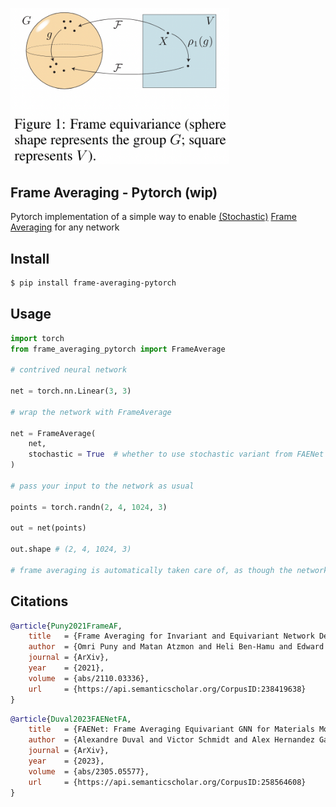 <img src="./frame-averaging.png" width="350px"></img>

## Frame Averaging - Pytorch (wip)

Pytorch implementation of a simple way to enable <a href="https://arxiv.org/abs/2305.05577">(Stochastic)</a> <a href="https://arxiv.org/abs/2110.03336">Frame Averaging</a> for any network

## Install

```bash
$ pip install frame-averaging-pytorch
```

## Usage

```python
import torch
from frame_averaging_pytorch import FrameAverage

# contrived neural network

net = torch.nn.Linear(3, 3)

# wrap the network with FrameAverage

net = FrameAverage(
    net,
    stochastic = True  # whether to use stochastic variant from FAENet (one frame sampled at random)
)

# pass your input to the network as usual

points = torch.randn(2, 4, 1024, 3)

out = net(points)

out.shape # (2, 4, 1024, 3)

# frame averaging is automatically taken care of, as though the network were unwrapped
```

## Citations

```bibtex
@article{Puny2021FrameAF,
    title   = {Frame Averaging for Invariant and Equivariant Network Design},
    author  = {Omri Puny and Matan Atzmon and Heli Ben-Hamu and Edward James Smith and Ishan Misra and Aditya Grover and Yaron Lipman},
    journal = {ArXiv},
    year    = {2021},
    volume  = {abs/2110.03336},
    url     = {https://api.semanticscholar.org/CorpusID:238419638}
}
```

```bibtex
@article{Duval2023FAENetFA,
    title   = {FAENet: Frame Averaging Equivariant GNN for Materials Modeling},
    author  = {Alexandre Duval and Victor Schmidt and Alex Hernandez Garcia and Santiago Miret and Fragkiskos D. Malliaros and Yoshua Bengio and David Rolnick},
    journal = {ArXiv},
    year    = {2023},
    volume  = {abs/2305.05577},
    url     = {https://api.semanticscholar.org/CorpusID:258564608}
}
```
